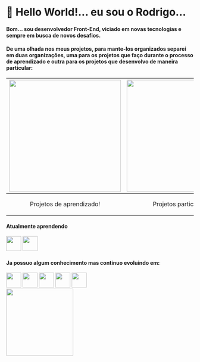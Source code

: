 
 # 👋 Hello World!... eu sou o Rodrigo...
 #### Bom... sou desenvolvedor Front-End, viciado em novas tecnologias e sempre em busca de novos desafios.
 #### De uma olhada nos meus projetos, para mante-los organizados separei em duas organizações, uma para os projetos que faço durante o processo de aprendizado e outra para os projetos que desenvolvo de maneira particular:

| <a href="https://github.com/Rod-Araujo-Aprendizado" align="center"><img src="https://github.com/Rod-Araujo-Aprendizado.png" width="300"/></a> | <a href="https://github.com/Rodrigo-S-Araujo" align="center"><img src="https://github.com/Rodrigo-S-Araujo.png" width="300"/></a> |
|:--:|:--:|
|   <p>Projetos de aprendizado!</p> | <p>Projetos particulares!</p> |


#### Atualmente aprendendo
<div>
  <img src="https://cdn.jsdelivr.net/gh/devicons/devicon@latest/icons/csharp/csharp-original.svg" width="40"/>
  <img src="https://cdn.jsdelivr.net/gh/devicons/devicon@latest/icons/angular/angular-original.svg" width="40" height="auto"/>
</div>

#### Ja possuo algum conhecimento mas continuo evoluindo em:
  <div>
  <img src="https://cdn.jsdelivr.net/gh/devicons/devicon@latest/icons/typescript/typescript-original.svg" width="40" height="auto"/>
  <img src="https://cdn.jsdelivr.net/gh/devicons/devicon@latest/icons/react/react-original-wordmark.svg" width="40" height="auto"/>
  <img src="https://cdn.jsdelivr.net/gh/devicons/devicon@latest/icons/html5/html5-original-wordmark.svg" width="40" />
  <img src="https://cdn.jsdelivr.net/gh/devicons/devicon@latest/icons/css3/css3-original-wordmark.svg" width="40"/>
  <img src="https://cdn.jsdelivr.net/gh/devicons/devicon@latest/icons/javascript/javascript-original.svg" width="40"/>
  </div>

  
<div>
<a href="[https://github.com/Rod-S-Araujo](https://github.com/Rod-S-Araujo)">
<img loading="lazy" height="180em" src="https://github-readme-stats.vercel.app/api?username=Rod-S-Araujo&show_icons=true&theme=transparent&include_all_commits=true&count_private=true"/>
</div>

